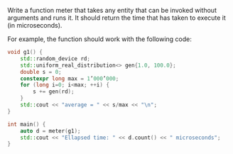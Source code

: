 Write a function meter that takes any entity that can be invoked without arguments and runs it. It should return the time that has taken to execute it (in microseconds).

For example, the function should work with the following code:

```cpp
void g1() {
    std::random_device rd;
    std::uniform_real_distribution<> gen{1.0, 100.0};
    double s = 0;
    constexpr long max = 1’000’000;
    for (long i=0; i<max; ++i) {
        s += gen(rd);
    }
    std::cout << "average = " << s/max << "\n";
}

int main() {
    auto d = meter(g1);
    std::cout << "Ellapsed time: " << d.count() << " microseconds";
}
```